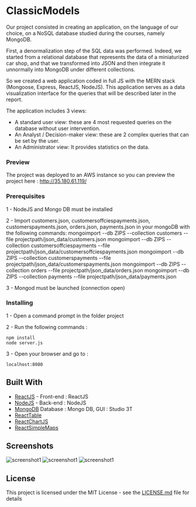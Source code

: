 # ClassicModels

Our project consisted in creating an application, on the language of our choice, on a NoSQL database studied during the courses, namely MongoDB.

First, a denormalization step of the SQL data was performed. Indeed, we started from a relational database that represents the data of a miniaturized car shop, and that we transformed into JSON and then integrate it unnormally into MongoDB under different collections.

So we created a web application coded in full JS with the MERN stack (Mongoose, Express, ReactJS, NodeJS). This application serves as a data visualization interface for the queries that will be described later in the report.


The application includes 3 views:

- A standard user view: these are 4 most requested queries on the database without user intervention.
- An Analyst / Decision-maker view: these are 2 complex queries that can be set by the user.
- An Administrator view: It provides statistics on the data.


### Preview 

The project was deployed to an AWS instance so you can preview the project here : http://35.180.61.119/


### Prerequisites

1 - NodeJS and Mongo DB must be installed

2 - Import customers.json, customersoffciespayments.json,  customerspayments.json, orders.json, payments.json in your mongoDB with the following commands:
    mongoimport --db ZIPS --collection customers --file projectpath/json_data/customers.json
    mongoimport --db ZIPS --collection customersoffciespayments --file projectpath/json_data/customersoffciespayments.json
    mongoimport --db ZIPS --collection customerspayments --file projectpath/json_data/customerspayments.json
    mongoimport --db ZIPS --collection orders --file projectpath/json_data/orders.json
    mongoimport --db ZIPS --collection payments --file projectpath/json_data/payments.json

3 - Mongod must be launched (connection open)


### Installing

1 - Open a command prompt in the folder project

2 - Run the following commands :
```
npm install
node server.js
```
3 - Open your browser and go to : 
```
localhost:8080
```


## Built With

* [ReactJS](https://reactjs.org/) - Front-end : ReactJS
* [NodeJS](https://nodejs.org/) - Back-end : NodeJS
* [MongoDB](https://www.mongodb.com) Database : Mongo DB, GUI : Studio 3T
* [ReactTable](https://react-table.js.org)
* [ReactChartJS](https://www.npmjs.com/package/react-chartjs-2)
* [ReactSimpleMaps](https://www.react-simple-maps.io/)



## Screenshots

![screenshot1](https://raw.githubusercontent.com/MiguelRamosF/classicmodels/master/img/Capture01.JPG)
![screenshot1](https://raw.githubusercontent.com/MiguelRamosF/classicmodels/master/img/Capture02.JPG)
![screenshot1](https://raw.githubusercontent.com/MiguelRamosF/classicmodels/master/img/Capture03.JPG)


## License

This project is licensed under the MIT License - see the [LICENSE.md](LICENSE.md) file for details